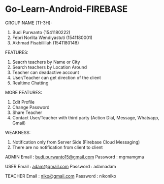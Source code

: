 # Go-Learn-Android-FIREBASE

GROUP NAME (TI-3H): 
1. Budi Purwanto              (1541180222)
2. Febri Norlita Wendiyastuti (1541180001)
3. Akhmad Fisabilillah        (1541180148)

FEATURES:
1. Seacrh teachers by Name or City
2. Search teachers by Location Around
3. Teacher can deadactive account 
4. User/Teacher can get direction of the client
4. Realtime Chatting

MORE FEATURES:
1. Edit Profile
2. Change Password
3. Share Teacher
4. Contact User/Teacher with third party (Action Dial, Message, Whatsapp, Gmail)

WEAKNESS:
1. Notification only from Server Side (Firebase Cloud Messaging)
2. There are no notification from client to client 

ADMIN
Email     : budi.purwanto15@gmail.com 
Password  : mgmamgma

USER
Email     : adam@gmail.com 
Password  : adamadam

TEACHER
Email     : niko@gmail.com
Password  : nikoniko


